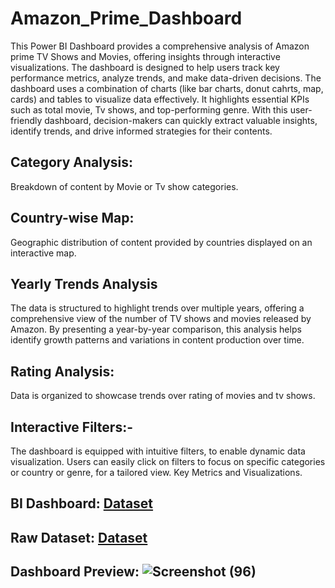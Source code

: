 # Amazon_Prime_Dashboard
This Power BI Dashboard provides a comprehensive analysis of Amazon prime TV Shows and Movies, offering insights through interactive visualizations. The dashboard is designed to help users track key performance metrics, analyze trends, and make data-driven decisions.
The dashboard uses a combination of charts (like bar charts, donut cahrts, map, cards) and tables to visualize data effectively. It highlights essential KPIs such as total movie, Tv shows, and top-performing genre. With this user-friendly dashboard, decision-makers can quickly extract valuable insights, identify trends, and drive informed strategies for their contents.

## Category Analysis:
Breakdown of content by Movie or Tv show categories.
## Country-wise  Map:
Geographic distribution of content provided by countries displayed on an interactive map.
## Yearly Trends Analysis
The data is structured to highlight trends over multiple years, offering a comprehensive view of the number of TV shows and movies released by Amazon. By presenting a year-by-year comparison, this analysis helps identify growth patterns and variations in content production over time.
## Rating Analysis:
Data is organized to showcase trends over rating of movies and tv shows.
## Interactive Filters:-
The dashboard is equipped with intuitive filters, to enable dynamic data visualization. Users can easily click on filters to focus on specific categories or country or genre, for a tailored view. Key Metrics and Visualizations.

## BI Dashboard: <a href= "https://github.com/Kailash-chowdhury/Amazon_Prime_Dashboard/blob/main/Amazon%20Dashboard%20Power%20BI.pbix">Dataset</a>
## Raw Dataset: <a href= "https://github.com/Kailash-chowdhury/Amazon_Prime_Dashboard/blob/main/amazon_prime_titles.csv">Dataset</a>
## Dashboard Preview: ![Screenshot (96)](https://github.com/user-attachments/assets/3b2ac236-abe4-4f46-8c57-218c0cd556c1)
